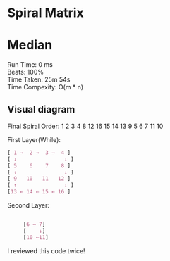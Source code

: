 Spiral Matrix
=========
# Median
Run Time: 0 ms              
Beats: 100%      
Time Taken: 25m 54s    
Time Compexity: O(m * n)   

## Visual diagram

Final Spiral Order: 1 2 3 4 8 12 16 15 14 13 9 5 6 7 11 10   

First Layer(While):    
```css
[ 1 →  2 →  3 →  4 ]
[ ↓               ↓ ]
[ 5    6    7    8 ]
[ ↑               ↓ ]
[ 9   10   11   12 ]
[ ↑               ↓ ]
[13 ← 14 ← 15 ← 16 ]
```

Second Layer:
``` css

     [6 → 7]
     [    ↓]
     [10 ←11]

```
I reviewed this code twice!
